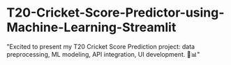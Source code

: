 # T20-Cricket-Score-Predictor-using-Machine-Learning-Streamlit
"Excited to present my T20 Cricket Score Prediction project: data preprocessing, ML modeling, API integration, UI development. 🏏📊"
